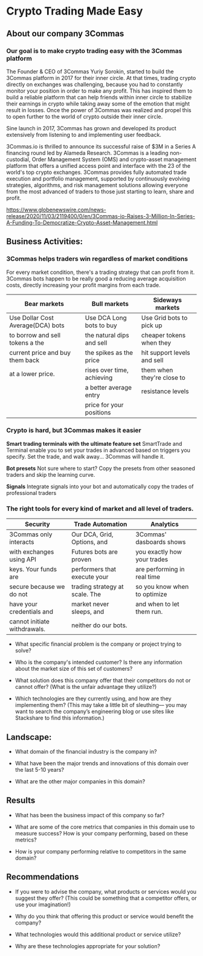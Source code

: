 # Crypto Trading Made Easy

## About our company 3Commas

### Our goal is to make crypto trading easy with the 3Commas platform
The Founder & CEO of 3Commas Yuriy Sorokin, started to build the 3Commas platform in 2017 for their inner circle.
At that times, trading crypto directly on exchanges was challenging, because you had to constantly monitor your position in order to make any profit.
This has inspired them to build a reliable platform that can help friends within inner circle to stabilize their earnings in crypto while taking away some of the emotion
that might result in losses.
Once the power of 3Commas was realized and propel this to open further to the world of crypto outside their inner circle.

Sine launch in 2017, 3Commas has grown and developed its product extensively from listening to and implementing user feedback.

3Commas.io is thrilled to announce its successful raise of $3M in a Series A financing round led by Alameda Research.
3Commas is a leading non-custodial, Order Management System (OMS) and crypto-asset management platform
that offers a unified access point and interface with the 23 of the world's top crypto exchanges. 3Commas provides fully automated trade 
execution and portfolio management, supported by continuously evolving strategies, algorithms, and risk management solutions allowing everyone
from the most advanced of traders to those just starting to learn, share and profit.

https://www.globenewswire.com/news-release/2020/11/03/2119400/0/en/3Commas-io-Raises-3-Million-In-Series-A-Funding-To-Democratize-Crypto-Asset-Management.html 

<!-- * When was the company incorporated?

* Who are the founders of the company?

* How did the idea for the company (or project) come about?

* How is the company funded? How much funding have they received? -->


## Business Activities:
### 3Commas helps traders win regardless of market conditions
For every market condition, there's a trading strategy that can profit from it. 
3Commas bots happen to be really good a reducing average acquisition costs, 
directly increasing your profit margins from each trade.

|Bear markets                       | Bull markets              | Sideways markets              |
|-----------------------------------|---------------------------|-------------------------------|
| Use Dollar Cost Average(DCA) bots | Use DCA Long bots to buy  | Use Grid bots to pick up      | 
| to borrow and sell tokens a the   | the natural dips and sell | cheaper tokens when they      |
| current price and buy them back   | the spikes as the price   | hit support levels and sell   |
| at a lower price.                 | rises over time, achieving| them when they're close to    |
|                                   | a better average entry    | resistance levels             |
|                                   | price for your positions  |                               |

### Crypto is hard, but 3Commas makes it easier
<b>Smart trading terminals with the ultimate feature set</b>
SmartTrade and Terminal enable you to set your trades in advanced
based on triggers you specify. Set the trade, and walk away...
3Commas will handle it.

<b>Bot presets</b>
Not sure where to start? Copy the presets from other seasoned traders and skip the learning curve.

<b>Signals</b>
Integrate signals into your bot and automatically copy the trades of professional traders

### The right tools for every kind of market and all level of traders.
|Security                       |Trade Automation               |Analytics                      |
|-------------------------------|-------------------------------|-------------------------------|
| 3Commas only interacts        | Our DCA, Grid, Options, and   | 3Commas' dasboards shows      |
| with exchanges using API      | Futures bots are proven       | you exactly how your trades   |
| keys. Your funds are          | performers that execute your  | are performing in real time   |
| secure because we do not      | trading strategy at scale. The| so you know when to optimize  |
| have your credentials and     | market never sleeps, and      | and when to let them run.      |
| cannot initiate withdrawals.   | neither do our bots.           |     

* What specific financial problem is the company or project trying to solve?

* Who is the company's intended customer?  Is there any information about the market size of this set of customers?

* What solution does this company offer that their competitors do not or cannot offer? (What is the unfair advantage they utilize?)

* Which technologies are they currently using, and how are they implementing them? (This may take a little bit of sleuthing–– you may want to search the company’s engineering blog or use sites like Stackshare to find this information.)

## Landscape:

* What domain of the financial industry is the company in?

* What have been the major trends and innovations of this domain over the last 5-10 years?

* What are the other major companies in this domain?

## Results

* What has been the business impact of this company so far?

* What are some of the core metrics that companies in this domain use to measure success? How is your company performing, based on these metrics?

* How is your company performing relative to competitors in the same domain?

## Recommendations

* If you were to advise the company, what products or services would you suggest they offer? (This could be something that a competitor offers, or use your imagination!)

* Why do you think that offering this product or service would benefit the company?

* What technologies would this additional product or service utilize?

* Why are these technologies appropriate for your solution?
